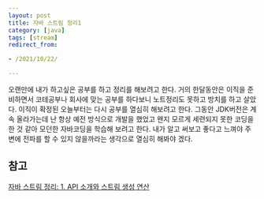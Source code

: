 ```yaml
---
layout: post
title: 자바 스트림 정리1
category: [java]
tags: [stream]
redirect_from:

- /2021/10/22/

---
```


오랜만에 내가 하고싶은 공부를 하고 정리를 해보려고 한다. 거의 한달동안은 이직을 준비하면서 코테공부나 회사에 맞는 공부를 하다보니 노트정리도 못하고 방치를 하고 살았다. 이직이 확정된 오늘부터는 다시 공부를 열심히 해보려고 한다. 그동안 JDK버전은 계속 올라가는데 난 항상 예전 방식으로 개발을 했었고 왠지 모르게 세련되지 못한 코딩을 한 것 같아 모던한 자바코딩을 학습해 보려고 한다. 내가 알고 써보고 좋다고 느껴야 주변에 전파를 할 수 있지 않을까라는 생각으로 열심히 해봐야 겠다.





## 참고  
[자바 스트림 정리: 1. API 소개와 스트림 생성 연산](https://madplay.github.io/post/introduction-to-java-streams)

